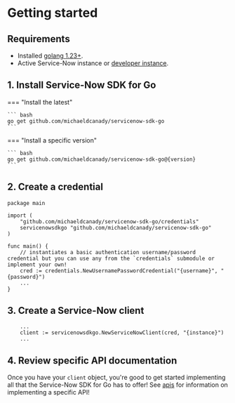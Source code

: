 # Getting started

## Requirements

- Installed [golang 1.23+](https://go.dev/doc/install).
- Active Service-Now instance or [developer instance](https://developer.servicenow.com/dev.do).

## 1. Install Service-Now SDK for Go

=== "Install the latest"

    ``` bash
    go get github.com/michaeldcanady/servicenow-sdk-go
    ```
=== "Install a specific version"
    
    ``` bash
    go get github.com/michaeldcanady/servicenow-sdk-go@{version}
    ```

## 2. Create a credential

```golang
package main

import (
    "github.com/michaeldcanady/servicenow-sdk-go/credentials"
    servicenowsdkgo "github.com/michaeldcanady/servicenow-sdk-go"
)

func main() {
    // instantiates a basic authentication username/password credential but you can use any from the `credentials` submodule or implement your own!
    cred := credentials.NewUsernamePasswordCredential("{username}", "{password}")
    ...
}
```

## 3. Create a Service-Now client

```golang
    ...
    client := servicenowsdkgo.NewServiceNowClient(cred, "{instance}")
    ...
```

## 4. Review specific API documentation

Once you have your `client` object, you're good to get started implementing all that the Service-Now SDK for Go has to offer! See [apis](/apis) for information on implementing a specific API!

